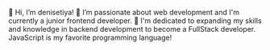 👋 Hi, I’m denisetiya! 👀 I’m passionate about web development and I'm currently a junior frontend developer. 🌱 I'm dedicated to expanding my skills and knowledge in backend development to become a FullStack developer. JavaScript is my favorite programming language!

